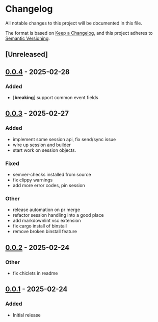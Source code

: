 # Changelog

All notable changes to this project will be documented in this file.

The format is based on [Keep a Changelog](https://keepachangelog.com/en/1.1.0/), and this project adheres to [Semantic Versioning](https://semver.org/spec/v2.0.0.html).

## [Unreleased]

## [0.0.4](https://github.com/jcape/rxegy/compare/rxegy-v0.0.3...rxegy-v0.0.4) - 2025-02-28

### Added

- [**breaking**] support common event fields

## [0.0.3](https://github.com/jcape/rxegy/compare/rxegy-v0.0.2...rxegy-v0.0.3) - 2025-02-27

### Added

- implement some session api, fix send/sync issue
- wire up session and builder
- start work on session objects.

### Fixed

- semver-checks installed from source
- fix clippy warnings
- add more error codes, pin session

### Other

- release automation on pr merge
- refactor session handling into a good place
- add markdownlint vsc extension
- fix cargo install of binstall
- remove broken binstall feature

## [0.0.2](https://github.com/jcape/rxegy/compare/rxegy-v0.0.1...rxegy-v0.0.2) - 2025-02-24

### Other

- fix chiclets in readme

## [0.0.1](https://github.com/jcape/rxegy/releases/tag/rxegy-v0.0.1) - 2025-02-24

### Added

- Initial release
